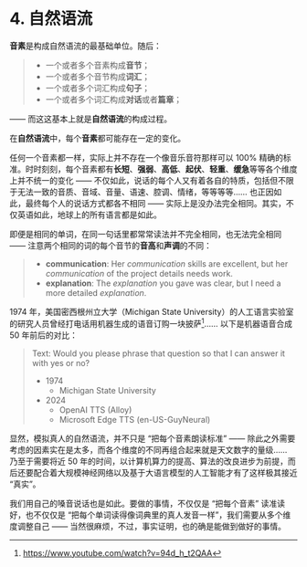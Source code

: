 # 4. 自然语流

**音素**是构成自然语流的最基础单位。随后：

> * 一个或者多个音素构成**音节**；
> * 一个或者多个音节构成**词汇**；
> * 一个或者多个词汇构成**句子**；
> * 一个或者多个词汇构成**对话**或者**篇章**；

—— 而这这基本上就是**自然语流**的构成过程。

在**自然语流**中，每个**音素**都可能存在一定的变化。

任何一个音素都一样，实际上并不存在一个像音乐音符那样可以 100% 精确的标准。时时刻刻，每个音素都有**长短**、**强弱**、**高低**、**起伏**、**轻重**、**缓急**等等各个维度上并不统一的变化 —— 不仅如此，说话的每个人又有着各自的特质，包括但不限于无法一致的音质、音域、音量、语速、腔调、情绪，等等等等…… 也正因如此，最终每个人的说话方式都各不相同 —— 实际上是没办法完全相同。其实，不仅英语如此，地球上的所有语言都是如此。

即便是相同的单词，在同一句话里都常常读法并不完全相同，也无法完全相同 —— 注意两个相同的词的每个音节的**音高**和**声调**的不同：

> * **communication**: Her *communication* skills are excellent, but her *communication* of the project details needs work.<span class="speak-word-inline" data-audio-us-male="/audios/Her-communication-skills-are-excellent-but-her-communication-of-the-project-details-needs-work-alloy.mp3" data-audio-us-female="/audios/Her-communication-skills-are-excellent-but-her-communication-of-the-project-details-needs-work-nova.mp3"></span>
> * **explanation**: The *explanation* you gave was clear, but I need a more detailed *explanation*.<span class="speak-word-inline" data-audio-us-male="/audios/The-explanation-you-gave-was-clear-but-I-need-a-more-detailed-explanation-alloy.mp3" data-audio-us-female="/audios/The-explanation-you-gave-was-clear-but-I-need-a-more-detailed-explanation-nova.mp3"></span>

1974 年，美国密西根州立大学（Michigan State University）的人工语言实验室的研究人员曾经打电话用机器生成的语音订购一块披萨[^1]…… 以下是机器语音合成 50 年前后的对比：

> Text: Would you please phrase that question so that I can answer it with yes or no?
> * 1974
>   * Michigan State University <span class="speak-word-inline" data-audio-us-male="/audios/segment-donald-sherman-ordered-a-pizza.mp3"></span>
> * 2024
>   * OpenAI TTS (Alloy)<span class="speak-word-inline" data-audio-us-male="/audios/Would-you-please-phrase-that-question-so-that-I-can-answer-it-with-yes-or-no_openai.mp3"></span> 
>   * Microsoft Edge TTS (en-US-GuyNeural)<span class="speak-word-inline" data-audio-us-male="/audios/Would-you-please-phrase-that-question-so-that-I-can-answer-it-with-yes-or-no_msedge.mp3"></span>

显然，模拟真人的自然语流，并不只是 “把每个音素朗读标准” —— 除此之外需要考虑的因素实在是太多，而各个维度的不同再组合起来就是天文数字的量级…… 乃至于需要将近 50 年的时间，以计算机算力的提高、算法的改良进步为前提，而后还要配合着大规模神经网络以及基于大语言模型的人工智能才有了这样极其接近 “真实”。

我们用自己的嗓音说话也是如此。要做的事情，不仅仅是 “把每个音素” 读准读好，也不仅仅是 “把每个单词读得像词典里的真人发音一样”，我们需要从多个维度调整自己 —— 当然很麻烦，不过，事实证明，也的确是能做到做好的事情。

[^1]: https://www.youtube.com/watch?v=94d_h_t2QAA